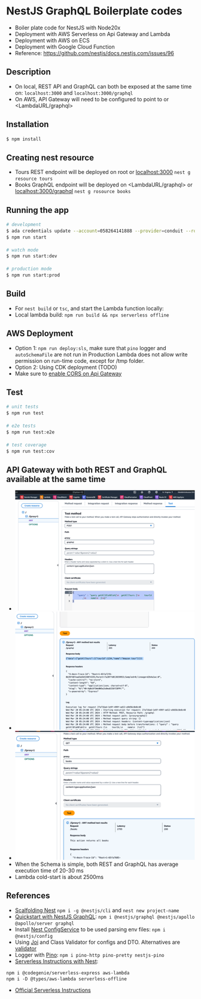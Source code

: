 # NestJS GraphQL Boilerplate codes
* Boiler plate code for NestJS with Node20x
* Deployment with AWS Serverless on Api Gateway and Lambda
* Deployment with AWS on ECS
* Deployment with Google Cloud Function
* Reference: https://github.com/nestjs/docs.nestjs.com/issues/96

## Description
* On local, REST API and GraphQL can both be exposed at the same time on: `localhost:3000` and `localhost:3000/graphql`
* On AWS, API Gateway will need to be configured to point to <LambdaURL> or <LambdaURL/graphql>

## Installation

```bash
$ npm install
```

## Creating nest resource
* Tours REST endpoint will be deployed on root <LambdaURL> or <localhost:3000>
`nest g resource tours`
* Books GraphQL endpoint will be deployed on <LambdaURL/graphql> or <localhost:3000/graphql>
`nest g rosource books`

## Running the app

```bash
# development
$ ada credentials update --account=058264141888 --provider=conduit --role=IibsAdminAccess-DO-NOT-DELETE --once
$ npm run start

# watch mode
$ npm run start:dev

# production mode
$ npm run start:prod
```

## Build
* For `nest build` or `tsc`, and start the Lambda function locally:
* Local lambda build: `npm run build && npx serverless offline`

## AWS Deployment
* Option 1: `npm run deploy:sls`, make sure that `pino` logger and `autoSchemaFile` are not run in Production
  Lambda does not allow write permission on run-time code, except for /tmp folder.
* Option 2: Using CDK deployment (TODO)
* Make sure to [enable CORS on Api Gateway](https://docs.datomic.com/cloud/tech-notes/cors-lambda-proxy.html)

## Test

```bash
# unit tests
$ npm run test

# e2e tests
$ npm run test:e2e

# test coverage
$ npm run test:cov
```

## API Gateway with both REST and GraphQL available at the same time
* ![GraphQL Request](./images/graphQLRequest.png)
* ![GraphQL Response](./images/graphQLResponse.png)
* ![REST Request](./images/restRequest.png)
* When the Schema is simple, both REST and GraphQL has average execution time of 20-30 ms
* Lambda cold-start is about 2500ms

## References
* [Scalfolding Nest](https://docs.nestjs.com/)
`npm i -g @nestjs/cli` and `nest new project-name`
* [Quickstart with NestJS GraphQL](https://docs.nestjs.com/graphql/quick-start):
`npm i @nestjs/graphql @nestjs/apollo @apollo/server graphql`
* Install [Nest ConfigService](https://docs.nestjs.com/techniques/configuration#using-the-configservice) to be used parsing env files:
`npm i @nestjs/config`
* Using [Joi](https://joi.dev) and Class Validator for configs and DTO. Alternatives are [validator](https://www.npmjs.com/package/validator)
* Logger with [Pino](https://www.npmjs.com/package/nestjs-pino?activeTab=readme):
`npm i pino-http pino-pretty nestjs-pino`
* [Serverless Instructions with Nest](https://docs.nestjs.com/faq/serverless):
```
npm i @codegenie/serverless-express aws-lambda
npm i -D @types/aws-lambda serverless-offline
```
* [Official Serverless Instructions](https://www.serverless.com/framework/docs/tutorial)